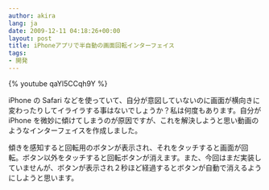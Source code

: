 ```yaml
---
author: akira
lang: ja
date: 2009-12-11 04:18:26+00:00
layout: post
title: iPhoneアプリで半自動の画面回転インターフェイス
tags:
- 開発
---
```


{% youtube qaYl5CCqh9Y %}

iPhone の Safari などを使っていて、自分が意図していないのに画面が横向きに変わったりしてイライラする事はないでしょうか？私は何度もあります。自分が iPhone を微妙に傾けてしまうのが原因ですが、これを解決しようと思い動画のようなインターフェイスを作成しました。

傾きを感知すると回転用のボタンが表示され、それをタッチすると画面が回転。ボタン以外をタッチすると回転ボタンが消えます。また、今回はまだ実装していませんが、ボタンが表示され２秒ほど経過するとボタンが自動で消えるようにしようと思います。
